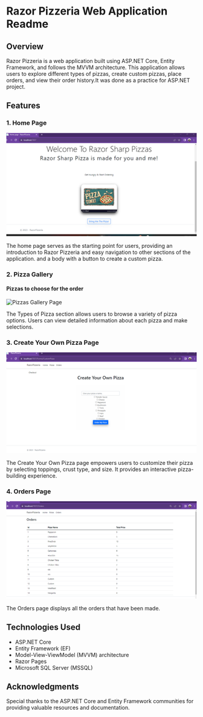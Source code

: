 # Razor Pizzeria Web Application Readme

## Overview

Razor Pizzeria is a web application built using ASP.NET Core, Entity Framework, and follows the MVVM architecture. This application allows users to explore different types of pizzas, create custom pizzas, place orders, and view their order history.It was done as a practice for ASP.NET project.

## Features

### 1. Home Page

![Home Page](https://github.com/nirajanach/Pizzeria/blob/master/RazorPizzeria/wwwroot/images/Readme/Homepage.png)

The home page serves as the starting point for users, providing an introduction to Razor Pizzeria and easy navigation to other sections of the application. and a body with a button to create a custom pizza.

### 2. Pizza Gallery 

#### Pizzas to choose for the order

![Pizzas Gallery Page]([/screenshots/RazorPizzeria_Pizzas1.png](https://github.com/nirajanach/Pizzeria/blob/master/RazorPizzeria/wwwroot/images/Readme/Pizza%20Gallery.png))



The Types of Pizza section allows users to browse a variety of pizza options. Users can view detailed information about each pizza and make selections.

### 3. Create Your Own Pizza Page

![Create Your Own Pizza Page](https://github.com/nirajanach/Pizzeria/blob/master/RazorPizzeria/wwwroot/images/Readme/Create%20your%20own%20pizza.png)

The Create Your Own Pizza page empowers users to customize their pizza by selecting toppings, crust type, and size. It provides an interactive pizza-building experience.

### 4. Orders Page

![Order Ready Page](https://github.com/nirajanach/Pizzeria/blob/master/RazorPizzeria/wwwroot/images/Readme/Orderpage.png)

The Orders page displays all the orders that have been made.

## Technologies Used

- ASP.NET Core
- Entity Framework (EF)
- Model-View-ViewModel (MVVM) architecture
- Razor Pages
- Microsoft SQL Server (MSSQL)

## Acknowledgments

Special thanks to the ASP.NET Core and Entity Framework communities for providing valuable resources and documentation.
